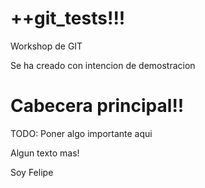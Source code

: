 ++git_tests!!!
=========

Workshop de GIT

Se ha creado con intencion de demostracion

Cabecera principal!!
=========

TODO: Poner algo importante aqui


Algun texto mas!

Soy Felipe
